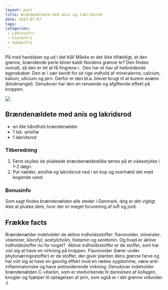 ```yaml
---
layout: post
title: Brændenældete med anis og lakridsrod
date: 2013-07-07
tags:
categories:
 - Laktosefri
 - Glutenfri
 - Sukkerfri
---
```


På med handsken og ud i det blå! Måske er det ikke tilfældigt, at den grønne,
brændende perle bliver kaldt _Nordens grønne te_? Den findes overalt, så den er
let at få fingrene i.  Den har et hav af helbredende egenskaber. Den er i sær
kendt for sit rige indhold af mineralerne; calcium, kalium, silicium og jern.
Derfor er den bl.a. blevet brugt til at kurere anæmi (blodmangel). Derudover har
den en rensende og afgiftende effekt på kroppen.

[ ![](http://1.bp.blogspot.com/-zsCHOuHrTfA/Udmb_6oqPbI/AAAAAAAAA_8/wDJedNBc8tE/s1600/Br%C3%A6nden%C3%A6ldete.jpg) ](http://1.bp.blogspot.com/-zsCHOuHrTfA/Udmb_6oqPbI/AAAAAAAAA_8/wDJedNBc8tE/s1600/Br%C3%A6nden%C3%A6ldete.jpg)


## Brændenældete med anis og lakridsrod
- en lille håndfuld brændenælder
- 1 tsk. anisfrø
- 1 lakridsrod

### Tilberedning
1. Først skylles de plukkede brændenældestilke tørres på et viskestykke i 1-2 døgn.
2. Put nælder, anisfrø og lakridsrod ned i en kop og overhæld det med kogende vand.


### Bonusinfo
Som sagt findes brændenælden alle steder i Danmark, dog er det vigtigt ikke at plukke dem, hvor der er meget forurening af luft og jord.

## Frække facts
Brændenælder indeholder de aktive indholdsstoffer: flavonoider, mineraler,
vitaminer, klorofyl, acetylcholin, histamin og seretonin. Og hvad er aktive
indholdsstoffer nu for noget? 
Aktive indholdsstoffer er de stoffer, som har vist sig at have en virkning på
kroppen.
Flavonoider (hører under phytonæringsstoffer) er de stoffer, der giver planten
dens grønne farve og har vist sig at have en gavnlig effekt mod en række
sygdomme, være anti-inflammatoriske og have antioxiderende virkning. Derudover
indeholder brændenælden C-vitamin, som er medvirkende til dannelsen af kollagen,
knogler og hjælper til optagelsen af jern, som også er i det grønne vidunder. :)
